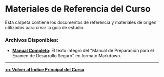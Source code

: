 # Materiales de Referencia del Curso

Esta carpeta contiene los documentos de referencia y materiales de origen utilizados para crear la guía de estudio.

### Archivos Disponibles:

* **[Manual Completo](./manual-completo.md)**: El texto íntegro del "Manual de Preparación para el Examen de Desarrollo Seguro" en formato Markdown.

---

[**<< Volver al Índice Principal del Curso**](../README.md)